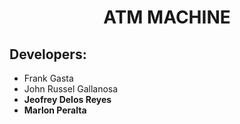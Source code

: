<h1 style="text-align: center;"> ATM MACHINE </h1>

<h2>Developers:</h2>

<ul>
  <li>Frank Gasta</li>
  <li>John Russel Gallanosa</li>
  <li><b>Jeofrey Delos Reyes</b></li>
  <li><b>Marlon Peralta</b></li>
</ul>



